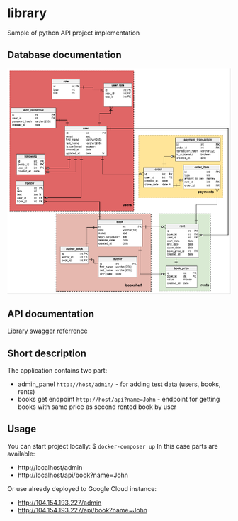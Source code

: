 # library
Sample of python API project implementation 

## Database documentation

![Datagram](https://github.com/nrudenko/library/blob/master/docs/library-diagram.png)

## API documentation
[Library swagger referrence](https://app.swaggerhub.com/apis/nrudenko/library/1.0.0)


## Short description

The application contains two part:
*  admin_panel `http://host/admin/` - for adding test data (users, books, rents)
*  books get endpoint `http://host/api?name=John` - endpoint for getting books with same price as second rented book by user

  
## Usage
You can start project locally:
$ `docker-composer up`
In this case parts are available:
* http://localhost/admin
* http://localhost/api/book?name=John

Or use already deployed to Google Cloud instance:

* http://104.154.193.227/admin
* http://104.154.193.227/api/book?name=John
